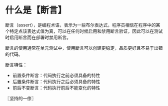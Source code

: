 # 什么是【断言】
断言（assert），是编程术语，表示为一些布尔表达式，程序员相信在程序中的某个特定点该表达式值为真，可以在任何时候启用和禁用断言验证，因此可以在测试时启用断言而在部署时禁用断言。 

断言的使用通常在单元测试中，使用断言可以创建更稳定，品质更好且不易于出错的代码。

断言特性：

* 前置条件断言：代码执行之前必须具备的特性
* 后置条件断言：代码执行之后必须具备的特性
* 前后不变断言：代码执行前后不能变化的特性

〖坚持的一俢〗